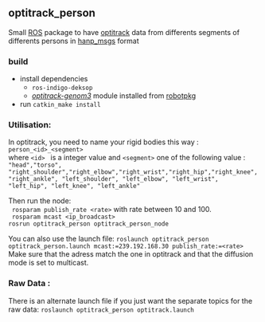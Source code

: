 ## optitrack_person

Small [ROS](wiki.ros.org) package to have [optitrack](http://www.optitrack.com/) data from differents segments of differents persons in [hanp_msgs](https://github.com/harmishhk/hanp_msgs) format

### build

- install dependencies
  - ```ros-indigo-deksop```
  - [*optitrack-genom3*](https://git.openrobots.org/projects/optitrack-genom3) module installed from [robotpkg](http://robotpkg.openrobots.org/)
- run ```catkin_make install```

### Utilisation:

In optitrack, you need to name your rigid bodies this way :    
    ``` person_<id>_<segment> ```   
    where ```<id> ``` is a integer value
    and ```<segment>``` one of the following value :
    ``` "head","torso", "right_shoulder","right_elbow","right_wrist","right_hip","right_knee","right_ankle", "left_shoulder", "left_elbow", "left_wrist", "left_hip", "left_knee", "left_ankle" ```

Then run the node:   
  ``` rosparam publish_rate <rate>``` with rate between 10 and 100.     
  ``` rosparam mcast <ip_broadcast>```   
  ``` rosrun optitrack_person optitrack_person_node ```

You can also use the launch file:
    ```roslaunch optitrack_person optitrack_person.launch mcast:=239.192.168.30 publish_rate:=<rate>```     
    Make sure that the adress match the one in optitrack and that the diffusion mode is set to multicast.

### Raw Data :
There is an alternate launch file if you just want the separate topics for the raw data:
    ```roslaunch optitrack_person optitrack.launch```

